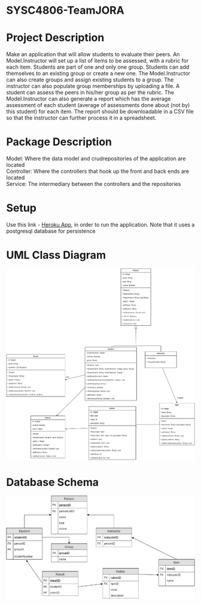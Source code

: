 # SYSC4806-TeamJORA

# Project Description
Make an application that will allow students to evaluate their peers.  An Model.Instructor will set up a list of items to be assessed, with a rubric for each item. Students are part of one and only one group. Students can add themselves to an existing group or create a new one. The Model.Instructor can also create groups and assign existing students to a group. The instructor can also populate group memberships by uploading a file. A student can assess the peers in his/her group as per the rubric. The Model.Instructor can also generate a report which has the average assessment of each student (average of assessments done about (not by) this student) for each item. The report should be downloadable in a CSV file so that the instructor can further process it in a spreadsheet.

# Package Description
  Model: Where the data model and crudrepositories of the application are located\
  Controller: Where the controllers that hook up the front and back ends are located\
  Service: The intermediary between the controllers and the repositories
  
# Setup
  Use this link - [Heroku App](https://peerassessmenttool-jora.herokuapp.com/), in order to run the application. Note that it uses a postgresql database for persistence 
 
# UML Class Diagram
![UML Class Diagram](https://github.com/jackmacdougall/SYSC4806-TeamJORA/blob/master/Docs/UML%20Diagram%20v.03.png)

# Database Schema
![Database Schema](https://github.com/jackmacdougall/SYSC4806-TeamJORA/blob/master/Docs/4806%20Database%20Schema-3.png)
